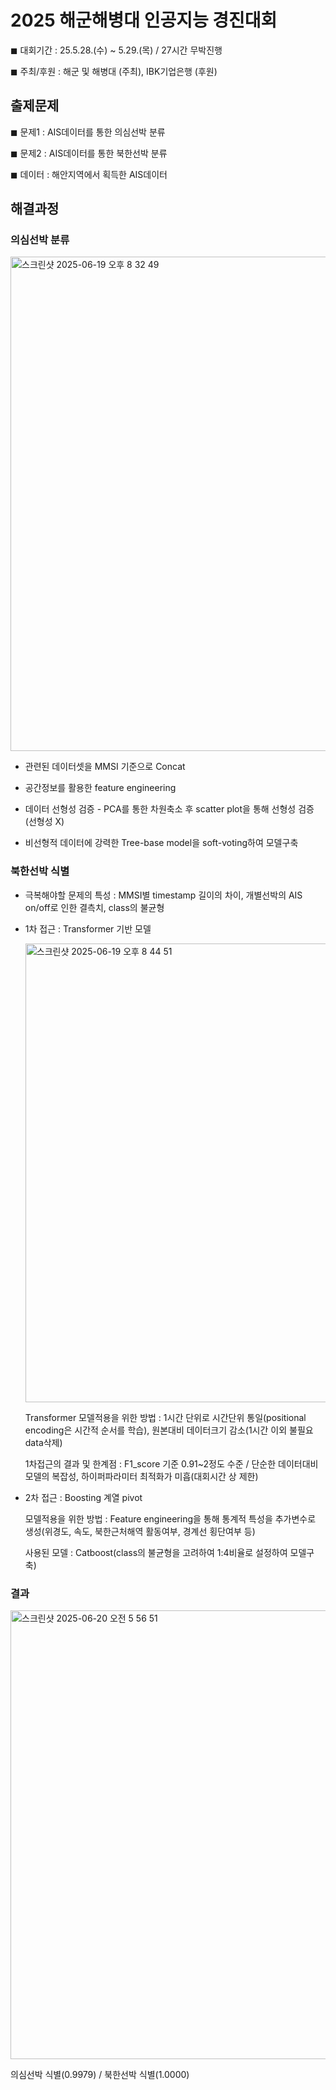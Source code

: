 # 2025 해군해병대 인공지능 경진대회

◼︎ 대회기간 : 25.5.28.(수) ~ 5.29.(목) / 27시간 무박진행

◼︎ 주최/후원 : 해군 및 해병대 (주최), IBK기업은행 (후원) 

## 출제문제

◼︎ 문제1 : AIS데이터를 통한 의심선박 분류

◼︎ 문제2 : AIS데이터를 통한 북한선박 분류

◼︎ 데이터 : 해안지역에서 획득한 AIS데이터

## 해결과정

### 의심선박 분류
<img width="791" alt="스크린샷 2025-06-19 오후 8 32 49" src="https://github.com/user-attachments/assets/f5ef7f06-1ca3-4f65-a535-ab16d309a5d6" />

 - 관련된 데이터셋을 MMSI 기준으로 Concat
    
 - 공간정보를 활용한 feature engineering
 
 - 데이터 선형성 검증 - PCA를 통한 차원축소 후 scatter plot을 통해 선형성 검증 (선형성 X)
 
 - 비선형적 데이터에 강력한 Tree-base model을 soft-voting하여 모델구축


### 북한선박 식별 
 * 극복해야할 문제의 특성 : MMSI별 timestamp 길이의 차이, 개별선박의 AIS on/off로 인한 결측치, class의 불균형
   
 - 1차 접근 : Transformer 기반 모델
   
   <img width="734" alt="스크린샷 2025-06-19 오후 8 44 51" src="https://github.com/user-attachments/assets/f70ba3bd-a394-4c42-9970-f30906767596" />

   Transformer 모델적용을 위한 방법 : 1시간 단위로 시간단위 통일(positional encoding은 시간적 순서를 학습), 원본대비 데이터크기 감소(1시간 이외 불필요 data삭제)

   1차접근의 결과 및 한계점 : F1_score 기준 0.91~2정도 수준 / 단순한 데이터대비 모델의 복잡성, 하이퍼파라미터 최적화가 미흡(대회시간 상 제한)

- 2차 접근 : Boosting 계열 pivot

   모델적용을 위한 방법 : Feature engineering을 통해 통계적 특성을 추가변수로 생성(위경도, 속도, 북한근처해역 활동여부, 경계선 횡단여부 등)

   사용된 모델 : Catboost(class의 불균형을 고려하여 1:4비율로 설정하여 모델구축)


### 결과

<img width="718" alt="스크린샷 2025-06-20 오전 5 56 51" src="https://github.com/user-attachments/assets/1813afc6-b346-41a3-88fa-265ebe798f3b" />

의심선박 식별(0.9979) / 북한선박 식별(1.0000)





